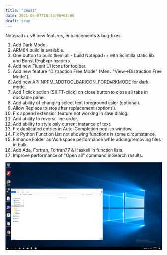 ```yaml
---
title: "Zeus1"
date: 2021-06-07T18:40:08+08:00
draft: true
---
```


Notepad++ v8 new features, enhancements & bug-fixes:

1.  Add Dark Mode.
2.  ARM64 build is available.
3.  One button to build them all - build Notepad++ with Scintilla static lib and Boost RegExpr headers.
4.  Add new Fluent UI icons for toolbar.
5.  Add new feature "Distraction Free Mode" (Menu "View->Distraction Free Mode").
6.  Add new API NPPM_ADDTOOLBARICON_FORDARKMODE for dark mode.
7.  Add 1 click action (SHIFT-click) on close button to close all tabs in dockable panel.
8.  Add ability of changing select text foreground color (optional).
9.  Allow Replace to stop after replacement (optional).
10. Fix append extension feature not working in save dialog.
11. Add ability to reverse line order.
12. Add ability to style only current instance of text.
13. Fix duplicated entries in Auto-Completion pop-up window.
14. Fix Python Function List not showing functions in some circumstance.
15. Enhance Folder as Workspace performance while adding/removing files in bulk.
16. Add Ada, Fortran, Fortran77 & Haskell in function lists.
17. Improve performance of "Open all" command in Search results.



![Untitled](./untitled.png)

